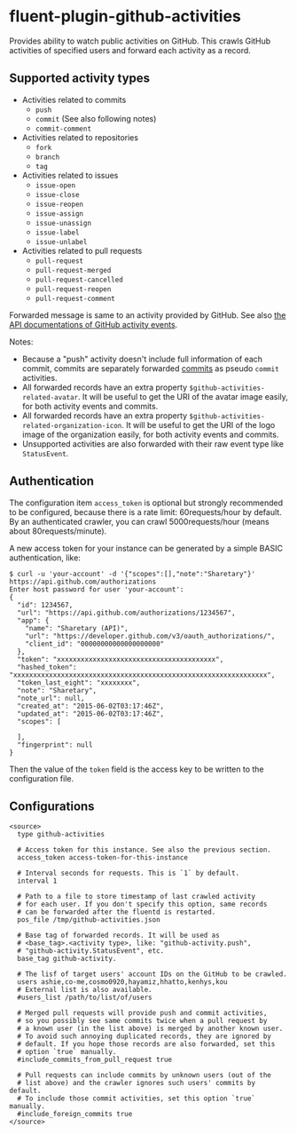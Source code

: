 # fluent-plugin-github-activities

Provides ability to watch public activities on GitHub.
This crawls GitHub activities of specified users and forward each activity as a record.

## Supported activity types

 * Activities related to commits
   * `push`
   * `commit` (See also following notes)
   * `commit-comment`
 * Activities related to repositories
   * `fork`
   * `branch`
   * `tag`
 * Activities related to issues
   * `issue-open`
   * `issue-close`
   * `issue-reopen`
   * `issue-assign`
   * `issue-unassign`
   * `issue-label`
   * `issue-unlabel`
 * Activities related to pull requests
   * `pull-request`
   * `pull-request-merged`
   * `pull-request-cancelled`
   * `pull-request-reopen`
   * `pull-request-comment`

Forwarded message is same to an activity provided by GitHub.
See also [the API documentations of GitHub activity events](https://developer.github.com/v3/activity/events/).

Notes:

 * Because a "push" activity doesn't include full information of each commit, commits are separately forwarded [commits](https://developer.github.com/v3/git/commits/) as pseudo `commit` activities.
 * All forwarded records have an extra property `$github-activities-related-avatar`.
   It will be useful to get the URI of the avatar image easily, for both activity events and commits.
 * All forwarded records have an extra property `$github-activities-related-organization-icon`.
   It will be useful to get the URI of the logo image of the organization easily, for both activity events and commits.
 * Unsupported activities are also forwarded with their raw event type like `StatusEvent`.

## Authentication

The configuration item `access_token` is optional but strongly recommended to be configured, because there is a rate limit: 60requests/hour by default.
By an authenticated crawler, you can crawl 5000requests/hour (means about 80requests/minute).

A new access token for your instance can be generated by a simple BASIC authentication, like:

~~~
$ curl -u 'your-account' -d '{"scopes":[],"note":"Sharetary"}' https://api.github.com/authorizations
Enter host password for user 'your-account':
{
  "id": 1234567,
  "url": "https://api.github.com/authorizations/1234567",
  "app": {
    "name": "Sharetary (API)",
    "url": "https://developer.github.com/v3/oauth_authorizations/",
    "client_id": "00000000000000000000"
  },
  "token": "xxxxxxxxxxxxxxxxxxxxxxxxxxxxxxxxxxxxxxxx",
  "hashed_token": "xxxxxxxxxxxxxxxxxxxxxxxxxxxxxxxxxxxxxxxxxxxxxxxxxxxxxxxxxxxxxxxx",
  "token_last_eight": "xxxxxxxx",
  "note": "Sharetary",
  "note_url": null,
  "created_at": "2015-06-02T03:17:46Z",
  "updated_at": "2015-06-02T03:17:46Z",
  "scopes": [

  ],
  "fingerprint": null
}
~~~

Then the value of the `token` field is the access key to be written to the configuration file.

## Configurations

~~~
<source>
  type github-activities

  # Access token for this instance. See also the previous section.
  access_token access-token-for-this-instance

  # Interval seconds for requests. This is `1` by default.
  interval 1

  # Path to a file to store timestamp of last crawled activity
  # for each user. If you don't specify this option, same records
  # can be forwarded after the fluentd is restarted.
  pos_file /tmp/github-activities.json

  # Base tag of forwarded records. It will be used as
  # <base_tag>.<activity type>, like: "github-activity.push",
  # "github-activity.StatusEvent", etc.
  base_tag github-activity.

  # The lisf of target users' account IDs on the GitHub to be crawled.
  users ashie,co-me,cosmo0920,hayamiz,hhatto,kenhys,kou
  # External list is also available.
  #users_list /path/to/list/of/users

  # Merged pull requests will provide push and commit activities,
  # so you possibly see same commits twice when a pull request by
  # a known user (in the list above) is merged by another known user.
  # To avoid such annoying duplicated records, they are ignored by
  # default. If you hope those records are also forwarded, set this
  # option `true` manually.
  #include_commits_from_pull_request true

  # Pull requests can include commits by unknown users (out of the
  # list above) and the crawler ignores such users' commits by default.
  # To include those commit activities, set this option `true` manually.
  #include_foreign_commits true
</source>
~~~
